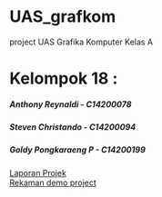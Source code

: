 # UAS_grafkom

project UAS Grafika Komputer Kelas A
<div>
  <h1>Kelompok 18 :</h1>
  <h5>Anthony Reynaldi - C14200078</h5>
  <h5>Steven Christando - C14200094</h5>
  <h5>Goldy Pongkaraeng P - C14200199</h5>
</div>
<div>
<a href = "https://docs.google.com/document/d/18UFsuOYGIYJZgFeD4b60FkQghpqmpY4c9fGpUglaFVY/edit?usp=sharing">Laporan Projek</a>
</div>
<div>
<a href = "https://peterpetraacid-my.sharepoint.com/:v:/g/personal/c14200094_peterpetraacid_onmicrosoft_com/ERAyxWcqzX1CuIji0HiC2gQBMJKs1uoPtTJxxT4NpP-n5A?e=hIyzgg">Rekaman demo project</a>
</div>
